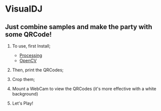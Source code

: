 VisualDJ
========

Just combine samples and make the party with some QRCode!
---------------------------------------------------------

1. To use, first Install;

	- [Processing](http://processing.org/)
	- [OpenCV](http://ubaa.net/shared/processing/opencv/)

2. Then, print the QRCodes;
4. Crop them;
3. Mount a WebCam to view the QRCodes (it's more effective with a white background)
4. Let's Play!